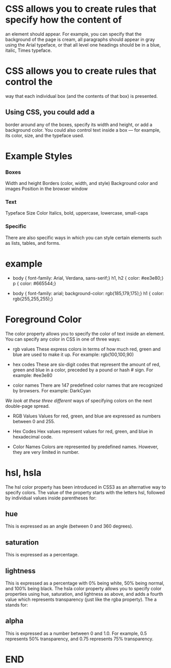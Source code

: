# CSS allows you to create rules that specify how the content of
an element should appear. For example, you can specify that
the background of the page is cream, all paragraphs should
appear in gray using the Arial typeface, or that all level one
headings should be in a blue, italic, Times typeface.

# CSS allows you to create rules that control the
way that each individual box (and the contents
of that box) is presented.

## Using CSS, you could add a
border around any of the boxes,
specify its width and height, or
add a background color. You
could also control text inside
a box — for example, its color,
size, and the typeface used.

# Example Styles

### Boxes

Width and height
Borders (color, width, and style)
Background color and images
Position in the browser window

### Text

Typeface
Size
Color
Italics, bold, uppercase,
lowercase, small-caps

### Specific

There are also specific ways
in which you can style certain
elements such as lists, tables,
and forms.

# example

* body {
font-family: Arial, Verdana, sans-serif;}
h1, h2 {
color: #ee3e80;}
p {
color: #665544;}

* body {
font-family: arial;
background-color: rgb(185,179,175);}
h1 {
color: rgb(255,255,255);}


# Foreground Color

The color property allows you to specify the color of text inside an element. You can specify any
color in CSS in one of three ways:

* rgb values
These express colors in terms
of how much red, green and
blue are used to make it up. For
example: rgb(100,100,90)

* hex codes
These are six-digit codes that
represent the amount of red,
green and blue in a color,
preceded by a pound or hash #
sign. For example: #ee3e80

* color names
There are 147 predefined color
names that are recognized
by browsers. For example:
DarkCyan

*We look at these three different*
ways of specifying colors on the
next double-page spread.


* RGB Values
Values for red, green, and blue
are expressed as numbers
between 0 and 255.

* Hex Codes
Hex values represent values
for red, green, and blue in
hexadecimal code.


* Color Names
Colors are represented by
predefined names. However,
they are very limited in number.

# hsl, hsla

The hsl color property has been introduced in CSS3 as an alternative way to specify colors.
The value of the property starts with the letters hsl, followed by individual values inside
parentheses for:
## hue
This is expressed as an angle
(between 0 and 360 degrees).
## saturation
This is expressed as a
percentage.
## lightness
This is expressed as a
percentage with 0% being white,
50% being normal, and 100%
being black.
The hsla color property allows
you to specify color properties
using hue, saturation, and
lightness as above, and adds a
fourth value which represents
transparency (just like the rgba
property). The a stands for:
## alpha
This is expressed as a
number between 0 and 1.0.
For example, 0.5 represents
50% transparency, and 0.75
represents 75% transparency.


# END